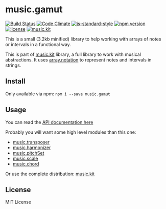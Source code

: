 # music.gamut

[![Build Status](https://travis-ci.org/danigb/music.gamut.svg?branch=master)](https://travis-ci.org/danigb/music.gamut)
[![Code Climate](https://codeclimate.com/github/danigb/music.gamut/badges/gpa.svg)](https://codeclimate.com/github/danigb/music.gamut)
[![js-standard-style](https://img.shields.io/badge/code%20style-standard-brightgreen.svg?style=flat)](https://github.com/feross/standard)
[![npm version](https://img.shields.io/npm/v/music.gamut.svg)](https://www.npmjs.com/package/music.gamut)
[![license](https://img.shields.io/npm/l/music.gamut.svg)](https://www.npmjs.com/package/music.gamut)
[![music.kit](https://img.shields.io/badge/music-kit-yellow.svg)](https://www.npmjs.com/package/music.kit)

This is a small (3.2kb minified) library to help working with arrays of notes or intervals in a functional way.

This is part of [music.kit](https://github.com/danigb/music.kit) library, a full library to work with musical abstractions. It uses [array.notation](https://github.com/danigb/array-notation) to represent notes and intervals in strings.

## Install

Only available via npm: `npm i --save music.gamut`

## Usage

You can read the [API documentation here](https://github.com/danigb/music.gamut/blob/master/API.md)

Probably you will want some high level modules than this one:

- [music.transposer](https://github.com/danigb/music.transposer)
- [music.harmonizer](https://github.com/danigb/music.harmonizer)
- [music.pitchSet](https://github.com/danigb/music.pitchSet)
- [music.scale](https://github.com/danigb/music.scale)
- [music.chord](https://github.com/danigb/music.chord)

Or use the complete distribution: [music.kit](https://github.com/danigb/music.kit)

## License

MIT License
